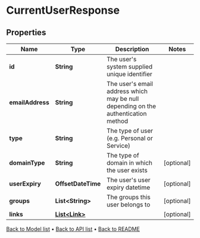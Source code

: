 

# CurrentUserResponse


## Properties

| Name | Type | Description | Notes |
|------------ | ------------- | ------------- | -------------|
|**id** | **String** | The user&#39;s system supplied unique identifier |  |
|**emailAddress** | **String** | The user&#39;s email address which may be null depending on the authentication method |  |
|**type** | **String** | The type of user (e.g. Personal or Service) |  |
|**domainType** | **String** | The type of domain in which the user exists |  [optional] |
|**userExpiry** | **OffsetDateTime** | The user&#39;s user expiry datetime |  [optional] |
|**groups** | **List&lt;String&gt;** | The groups this user belongs to |  [optional] |
|**links** | [**List&lt;Link&gt;**](Link.md) |  |  [optional] |



[Back to Model list](../README.md#documentation-for-models) &#8226; [Back to API list](../README.md#documentation-for-api-endpoints) &#8226; [Back to README](../README.md)



